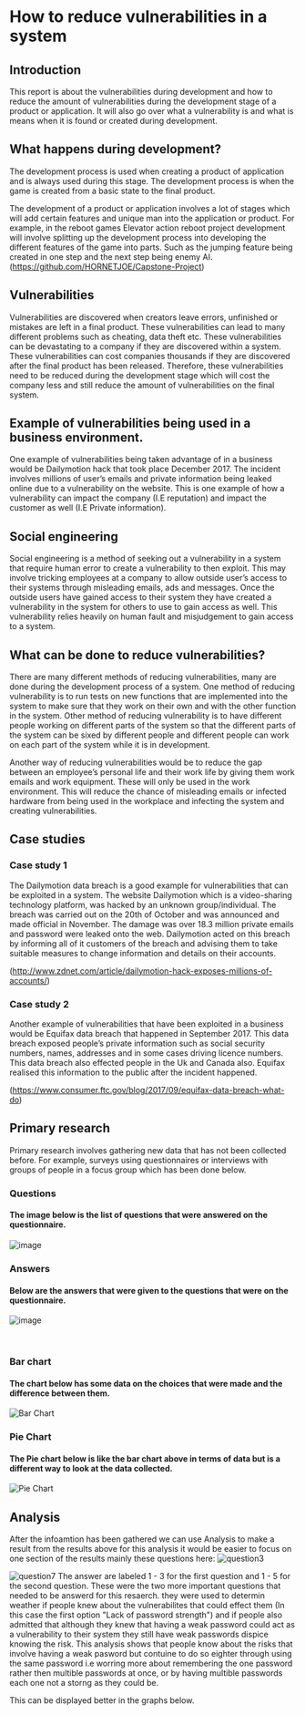 # How to reduce vulnerabilities in a system
## Introduction
This report is about the vulnerabilities during development and how to reduce the amount of vulnerabilities during the development stage of a product or application. It will also go over what a vulnerability is and what is means when it is found or created during development.

## What happens during development?
The development process is used when creating a product of application and is always used during this stage. The development process is when the game is created from a basic state to the final product.

The development of a product or application involves a lot of stages which will add certain features and unique man into the application or product. For example, in the reboot games Elevator action reboot project development will involve splitting up the development process into developing the different features of the game into parts. Such as the jumping feature being created in one step and the next step being enemy AI. (https://github.com/HORNETJOE/Capstone-Project)

## Vulnerabilities
Vulnerabilities are discovered when creators leave errors, unfinished or mistakes are left in a final product. These vulnerabilities can lead to many different problems such as cheating, data theft etc. These vulnerabilities can be devastating to a company if they are discovered within a system. These vulnerabilities can cost companies thousands if they are discovered after the final product has been released. Therefore, these vulnerabilities need to be reduced during the development stage which will cost the company less and still reduce the amount of vulnerabilities on the final system.

## Example of vulnerabilities being used in a business environment.
One example of vulnerabilities being taken advantage of in a business would be Dailymotion hack that took place December 2017. The incident involves millions of user’s emails and private information being leaked online due to a vulnerability on the website. This is one example of how a vulnerability can impact the company (I.E reputation) and impact the customer as well (I.E Private information).

## Social engineering
Social engineering is a method of seeking out a vulnerability in a system that require human error to create a vulnerability to then exploit. This may involve tricking employees at a company to allow outside user’s access to their systems through misleading emails, ads and messages. Once the outside users have gained access to their system they have created a vulnerability in the system for others to use to gain access as well. This vulnerability relies heavily on human fault and misjudgement to gain access to a system.

## What can be done to reduce vulnerabilities?
There are many different methods of reducing vulnerabilities, many are done during the development process of a system. One method of reducing vulnerability is to run tests on new functions that are implemented into the system to make sure that they work on their own and with the other function in the system. Other method of reducing vulnerability is to have different people working on different parts of the system so that the different parts of the system can be sixed by different people and different people can work on each part of the system while it is in development.

Another way of reducing vulnerabilities would be to reduce the gap between an employee’s personal life and their work life by giving them work emails and work equipment. These will only be used in the work environment. This will reduce the chance of misleading emails or infected hardware from being used in the workplace and infecting the system and creating vulnerabilities.

## Case studies
### Case study 1  
The Dailymotion data breach is a good example for vulnerabilities that can be exploited in a system. The website Dailymotion which is a video-sharing technology platform, was hacked by an unknown group/individual. The breach was carried out on the 20th of October and was announced and made official in November. The damage was over 18.3 million private emails and password were leaked onto the web.
Dailymotion acted on this breach by informing all of it customers of the breach and advising them to take suitable measures to change information and details on their accounts.

(http://www.zdnet.com/article/dailymotion-hack-exposes-millions-of-accounts/)
### Case study 2
Another example of vulnerabilities that have been exploited in a business would be Equifax data breach that happened in September 2017. This data breach exposed people’s private information such as social security numbers, names, addresses and in some cases driving licence numbers. This data breach also effected people in the Uk and Canada also. Equifax realised this information to the public after the incident happened.

(https://www.consumer.ftc.gov/blog/2017/09/equifax-data-breach-what-do)
 
## Primary research
Primary research involves gathering new data that has not been collected before. For example, surveys using questionnaires or interviews with groups of people in a focus group which has been done below.

### Questions
#### The image below is the list of questions that were answered on the questionnaire.
![image](https://github.com/HORNETJOE/Research/blob/master/Questions.PNG)

### Answers
#### Below are the answers that were given to the questions that were on the questionnaire.
![image](https://github.com/HORNETJOE/Research/blob/master/image2.png)

 
### Bar chart
#### The chart below has some data on the choices that were made and the difference between them.
![Bar Chart](https://github.com/HORNETJOE/Research/blob/master/Capture.PNG)
### Pie Chart
#### The Pie chart below is like the bar chart above in terms of data but is a different way to look at the data collected.
![Pie Chart](https://github.com/HORNETJOE/Research/blob/master/piechart.PNG)

## Analysis
After the infoamtion has been gathered we can use Analysis to make a result from the results above for this analysis it would be easier to focus on one section of the results mainly these questions here:
![question3](https://github.com/HORNETJOE/Research/blob/master/question3.PNG)

![question7](https://github.com/HORNETJOE/Research/blob/master/question7.PNG)
The answer are labeled 1 - 3 for the first question and 1 - 5 for the second question. These were the two more important questions that needed to be answerd for this resaerch. they were used to determin weather if people knew about the vulnerabilites that could effect them (In this case the first option "Lack of password strength") and if people also admitted that although they knew that having a weak password could act as a vulnerability to their system they still have weak passwords dispice knowing the risk. This analysis shows that people know about the risks that involve having a weak pasword but contuine to do so eighter through using the same password i.e worring more about remembering the one password rather then multible passwords at once, or by having multible passwords each one not a storng as they could be.

This can be displayed better in the graphs below.
